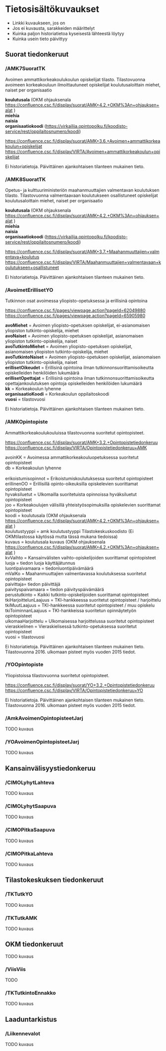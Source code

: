 # Tietosisältökuvaukset
* Linkki kuvaukseen, jos on
* Jos ei kuvausta, sarakkeiden määrittelyt
* Kuinka paljon historiatietoa kyseisestä lähteestä löytyy
* Kuinka usein tieto päivittyy

## Suorat tiedonkeruut

### /AMK7SuoratTK

Avoimen ammattikorkeakoulukoulun opiskelijat tilasto. 
Tilastovuonna avoimeen korkeakouluun ilmoittautuneet opiskelijat koulutusaloittain miehet, naiset per organisaatio

<b>koulutusala</b> (OKM ohjauksenala https://confluence.csc.fi/display/suorat/AMK+4.2.+OKM%3An+ohjauksen+alat )</br>
<b>miehia</b></br>
<b>naisia</b></br>
<b>organisaatiokoodi</b> (https://virkailija.opintopolku.fi/koodisto-service/rest/oppilaitosnumero/koodi)</br>


https://confluence.csc.fi/display/suorat/AMK+3.6.+Avoimen+ammattikorkeakoulun+opiskelijat
https://confluence.csc.fi/display/VIRTA/Avoimen+ammattikorkeakoulun+opiskelijat

Ei historiatietoja. Päivittäinen ajankohtaisen tilanteen mukainen tieto.

### /AMK8SuoratTK

Opetus- ja kulttuuriministeriön maahanmuuttajien valmentavan koulutuksen tilasto.
Tilastovuonna valmentaavaan koulutukseen osallistuneet opiskelijat koulutusaloittain miehet, naiset per organisaatio

<b>koulutusala</b> (OKM ohjauksenala https://confluence.csc.fi/display/suorat/AMK+4.2.+OKM%3An+ohjauksen+alat )</br>
<b>miehia</b></br>
<b>naisia</b></br>
<b>organisaatiokoodi</b> (https://virkailija.opintopolku.fi/koodisto-service/rest/oppilaitosnumero/koodi)</br>



https://confluence.csc.fi/display/suorat/AMK+3.7.+Maahanmuuttajien+valmentava+koulutus
https://confluence.csc.fi/display/VIRTA/Maahanmuuttajien+valmentavaan+koulutukseen+osallistuneet

Ei historiatietoja. Päivittäinen ajankohtaisen tilanteen mukainen tieto.


### /AvoimetErillisetYO

Tutkinnon osat avoimessa yliopisto-opetuksessa ja erillisinä opintoina

https://confluence.csc.fi/pages/viewpage.action?pageId=62049880
https://confluence.csc.fi/pages/viewpage.action?pageId=65905980


<b>avoMiehet</b>  = Avoimen yliopisto-opetuksen opiskelijat, ei-asianomaisen yliopiston tutkinto-opiskelija, miehet </br>
<b>avoNaiset</b>  = Avoimen yliopisto-opetuksen opiskelijat, asianomaisen yliopiston tutkinto-opiskelija, naiset  </br>
<b>avoTutkintoMiehet</b> = Avoimen yliopisto-opetuksen opiskelijat, asianomaisen yliopiston tutkinto-opiskelija, miehet </br>
<b>avoTutkintoNaiset</b> = Avoimen yliopisto-opetuksen opiskelijat, asianomaisen yliopiston tutkinto-opiskelija, naiset </br>
<b>erillisetOikeudet</b> = Erillisinä opintoina ilman tutkinnonsuorittamisoikeutta opiskelleiden henkilöiden lukumäärä </br>
<b>erillisetOpettajat</b> = Erillisinä opintoina ilman tutkinnonsuorittamisoikeutta opettajankoulutuksen opintoja opiskelleiden henkilöiden lukumäärä </br>
<b>kk</b> = 	Korkeakoulun lyhenne </br>
<b>organisaatioKoodi</b> = Korkeakoulun oppilaitoskoodi </br>
<b>vuosi</b> = tilastovuosi </br>


Ei historiatietoja. Päivittäinen ajankohtaisen tilanteen mukainen tieto.


### /AMKOpintopiste

Ammattikorkeakoulukouluissa tilastovuonna suoritetut opintopisteet.

https://confluence.csc.fi/display/suorat/AMK+3.2.+Opintopistetiedonkeruu
https://confluence.csc.fi/display/VIRTA/Opintopistetiedonkeruu+AMK

avoinKK = 	Avoimessa ammattikorkeakouluopetuksessa suoritetut opintopisteet	</br>
db  = 	Korkeakoulun lyhenne </br>	
erikoistumisopinnot	 = Erikoistumiskoulutuksessa suoritetut opintopisteet</br>
erillinenOO  = Erillisillä opinto-oikeuksilla opiskelevien suorittamat opintopisteet</br>
hyvaksiluetut  = Ulkomailla suoritetuista opinnoissa hyväksiluetut opintopisteet	</br>
joo  = Korkeakoulujen välisillä yhteistyösopimuksilla opiskelevien suorittamat opintopisteet</br>
koodi  = koulutusala (OKM ohjauksenala https://confluence.csc.fi/display/suorat/AMK+4.2.+OKM%3An+ohjauksen+alat )</br>
koulutustyyppi = amk koulutustyyppi Tilastokeskuskoodisto (Ei OKMtilastossa käytössä mutta tässä mukana tiedoissa)</br>
kuvaus  = koulutusala kuvaus (OKM ohjauksenala https://confluence.csc.fi/display/suorat/AMK+4.2.+OKM%3An+ohjauksen+alat )</br>
kvVaihto	 = Kansainvälisten vaihto-opiskelijoiden suorittamat opintopisteet</br> 
luoja = tiedon luoja käyttäjätunnus</br>
luontipaivamaara = tiedonluontipäivämäärä</br>
mValKo  = Maahanmuuttajien valmentavassa koulutuksessa suoritetut opintopisteet</br>
paivittaja= tiedon päivittäjä</br>
paivityspaivamaara = tiedon päivityspäivämäärä</br>
perustutkinto  = Kaikki tutkinto-opiskelijoiden suorittamat opintopisteet</br>
tkiHarjoittelunLaajuus = TKI-hankkeessa suoritetut opintopisteet / harjoittelu</br>
tkiMuutLaajuus  = TKI-hankkeessa suoritetut opintopisteet / muu opiskelu</br>
tkiToiminnanLaajuus  = TKI-hankkeissa suoritetun opinnäytetyön opintopisteet</br>
ulkomaaHarjoittelu  = Ulkomaisessa harjoittelussa suoritetut opintopisteet</br>
vieraskielinen = Vieraskielisessä tutkinto-opetuksessa suoritetut opintopisteet </br>
vuosi = tilastovuosi </br>


Ei historiatietoja. Päivittäinen ajankohtaisen tilanteen mukainen tieto. 
Tilastovuonna 2016. ulkomaan pisteet myös vuoden 2015 tiedot.



### /YOOpintopiste

Yliopistoissa tilastovuonna suoritetut opintopisteet.

https://confluence.csc.fi/display/suorat/YO+3.2.+Opintopistetiedonkeruu
https://confluence.csc.fi/display/VIRTA/Opintopistetiedonkeruu+YO


Ei historiatietoja. Päivittäinen ajankohtaisen tilanteen mukainen tieto. 
Tilastovuonna 2016. ulkomaan pisteet myös vuoden 2015 tiedot.



### /AmkAvoimenOpintopisteetJarj
TODO kuvaus

### /YOAvoimenOpintopisteetJarj
TODO kuvaus

## Kansainvälisyystiedonkeruu

### /CIMOLyhytLahteva
TODO kuvaus

### /CIMOLyhytSaapuva
TODO kuvaus

### /CIMOPitkaSaapuva
TODO kuvaus

### /CIMOPitkaLahteva
TODO kuvaus

## Tilastokeskuksen tiedonkeruut

### /TKTutkYO
TODO kuvaus

### /TKTutkAMK
TODO kuvaus

## OKM tiedonkeruut
TODO kuvaus

### /ViisViis
TODO

### /TKTutkintoEnnakko
TODO kuvaus

## Laaduntarkistus

### /Liikennevalot
TODO kuvaus

